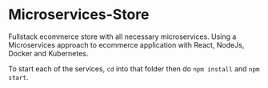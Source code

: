 # Microservices-Store
Fullstack ecommerce store with all necessary microservices.
Using a Microservices approach to ecommerce application with React, NodeJs, Docker and Kubernetes.

To start each of the services, `cd` into that folder then do `npm install` and `npm start`.

